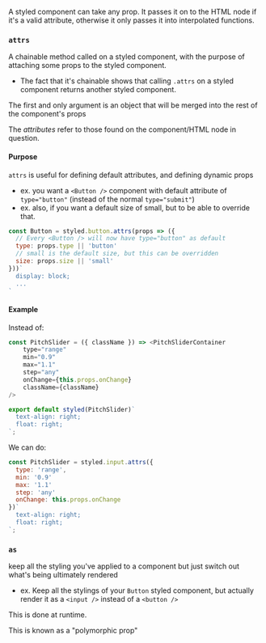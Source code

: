 
A styled component can take any prop. It passes it on to the HTML node if it's a valid attribute, otherwise it only passes it into interpolated functions.

### `attrs`
A chainable method called on a styled component, with the purpose of attaching some props to the styled component.
- The fact that it's chainable shows that calling `.attrs` on a styled component returns another styled component.

The first and only argument is an object that will be merged into the rest of the component's props

The *attributes* refer to those found on the component/HTML node in question.

#### Purpose
`attrs` is useful for defining default attributes, and defining dynamic props
- ex. you want a `<Button />` component with default attribute of `type="button"` (instead of the normal `type="submit"`)
- ex. also, if you want a default size of small, but to be able to override that.

```js
const Button = styled.button.attrs(props => ({
  // Every <Button /> will now have type="button" as default
  type: props.type || 'button'
  // small is the default size, but this can be overridden
  size: props.size || 'small'
}))`
  display: block;
  ...
`
```

#### Example
Instead of:
```js
const PitchSlider = ({ className }) => <PitchSliderContainer
    type="range"
    min="0.9"
    max="1.1"
    step="any"
    onChange={this.props.onChange}
    className={className}
/>

export default styled(PitchSlider)`
  text-align: right;
  float: right;
`;
```

We can do:
```js
const PitchSlider = styled.input.attrs({
  type: 'range',
  min: '0.9'
  max: '1.1'
  step: 'any'
  onChange: this.props.onChange
})`
  text-align: right;
  float: right;
`;
```


### `as`
keep all the styling you've applied to a component but just switch out what's being ultimately rendered
- ex. Keep all the stylings of your `Button` styled component, but actually render it as a `<input />` instead of a `<button />`

This is done at runtime.

This is known as a "polymorphic prop"
